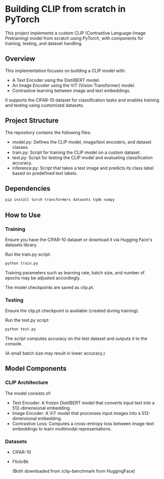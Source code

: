 # Building CLIP from scratch in PyTorch

This project implements a custom CLIP (Contrastive Language-Image Pretraining) model from scratch using PyTorch, with components for training, testing, and dataset handling. 

## Overview
This implementation focuses on building a CLIP model with:

* A Text Encoder using the DistilBERT model.
* An Image Encoder using the ViT (Vision Transformer) model.
* Contrastive learning between image and text embeddings.

It supports the CIFAR-10 dataset for classification tasks and enables training and testing using customized datasets.

## Project Structure
The repository contains the following files:

* model.py: Defines the CLIP model, image/text encoders, and dataset classes.
* train.py: Script for training the CLIP model on a custom dataset.
* test.py: Script for testing the CLIP model and evaluating classification accuracy.
* inference.py: Script that takes a test image and predicts its class label based on predefined text labels.

## Dependencies

```python
pip install torch transformers datasets tqdm numpy
```

## How to Use
### Training

Ensure you have the CIFAR-10 dataset or download it via Hugging Face's datasets library.

Run the train.py script:
```bash
python train.py
```

Training parameters such as learning rate, batch size, and number of epochs may be adjusted accordingly. 

The model checkpoints are saved as clip.pt.

### Testing

Ensure the clip.pt checkpoint is available (created during training).

Run the test.py script:
```bash
python test.py
```
The script computes accuracy on the test dataset and outputs it to the console.

(A small batch size may result in lower accuracy.) 


## Model Components
### CLIP Architecture
The model consists of:

* Text Encoder: A frozen DistilBERT model that converts input text into a 512-dimensional embedding.
* Image Encoder: A ViT model that processes input images into a 512-dimensional embedding.
* Contrastive Loss: Computes a cross-entropy loss between image-text embeddings to learn multimodal representations.
  
### Datasets
* CIFAR-10
* Flickr8k
  
  (Both downloaded from /clip-benchmark from HuggingFace)
